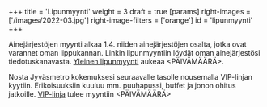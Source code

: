 +++
title = 'Lipunmyynti'
weight = 3
draft = true
[params]
  right-images = ['/images/2022-03.jpg']
  right-image-filters = ['orange']
  id = 'lipunmyynti'
+++

Ainejärjestöjen myynti alkaa 1.4. niiden ainejärjestöjen osalta, jotka ovat varannet oman lippukannan. Linkin lipunmyyntiin löydät oman ainejärjestösi tiedotuskanavasta. [Yleinen lipunmyynti](/) aukeaa <PÄIVÄMÄÄRÄ>.

Nosta Jyväsmetro kokemuksesi seuraavalle tasolle nousemalla VIP-linjan kyytiin. Erikoisuuksiin kuuluu mm. puuhapussi, buffet ja jonon ohitus jatkoille. [VIP-linja](/) tulee myyntiin <PÄIVÄMÄÄRÄ>
